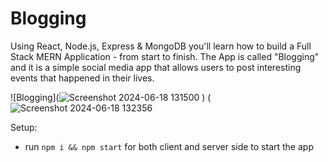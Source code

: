 # Blogging

Using React, Node.js, Express & MongoDB you'll learn how to build a Full Stack MERN Application - from start to finish. The App is called "Blogging" and it is a simple social media app that allows users to post interesting events that happened in their lives.


![Blogging](![Screenshot 2024-06-18 131500](https://github.com/RVKMohan/Blogging_MERN-Stack/assets/107797667/ad888540-2799-4886-adb7-b7c1b06d40dd)
)
(![Screenshot 2024-06-18 132356](https://github.com/RVKMohan/Blogging_MERN-Stack/assets/107797667/00324747-e4aa-4aa3-b17d-6955dd47ace8)



Setup:
- run ```npm i && npm start``` for both client and server side to start the app
